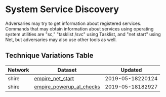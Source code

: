 # System Service Discovery

Adversaries may try to get information about registered services. Commands that may obtain information about services using operating system utilities are "sc," "tasklist /svc" using Tasklist, and "net start" using Net, but adversaries may also use other tools as well.

## Technique Variations Table

| Network | Dataset | Updated |
| ------- | --------- | ------- |
| shire | [empire_net_start](./empire_net_start.md) | 2019-05-18220124 |
| shire | [empire_powerup_al_checks](./empire_powerup_all_checks.md) | 2019-05-18182927 |